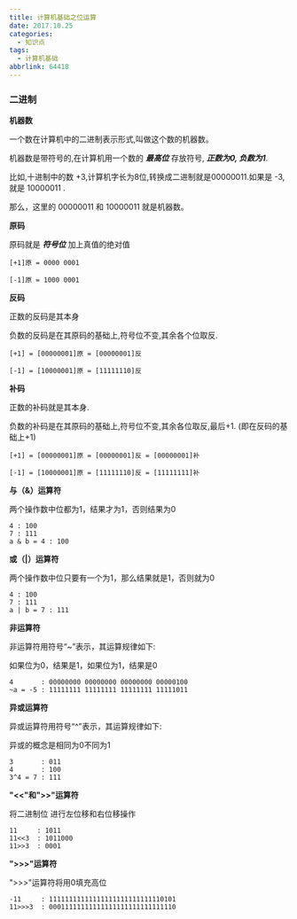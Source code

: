 ```yaml
---
title: 计算机基础之位运算
date: 2017.10.25
categories:
  - 知识点
tags:
  - 计算机基础
abbrlink: 64418
---
```


### 二进制

**机器数**

一个数在计算机中的二进制表示形式,叫做这个数的机器数。

机器数是带符号的,在计算机用一个数的 ***最高位*** 存放符号, ***正数为0, 负数为1***.

比如,十进制中的数 +3,计算机字长为8位,转换成二进制就是00000011.如果是 -3,就是 10000011 .

那么，这里的 00000011 和 10000011 就是机器数。

**原码**

原码就是 ***符号位*** 加上真值的绝对值

```
[+1]原 = 0000 0001

[-1]原 = 1000 0001
```

**反码**

正数的反码是其本身

负数的反码是在其原码的基础上,符号位不变,其余各个位取反.

```
[+1] = [00000001]原 = [00000001]反

[-1] = [10000001]原 = [11111110]反
```

**补码**

正数的补码就是其本身.

负数的补码是在其原码的基础上,符号位不变,其余各位取反,最后+1. (即在反码的基础上+1)

```
[+1] = [00000001]原 = [00000001]反 = [00000001]补

[-1] = [10000001]原 = [11111110]反 = [11111111]补
```


**与（&）运算符**

两个操作数中位都为1，结果才为1，否则结果为0

```
4 : 100
7 : 111
a & b = 4 : 100
```

**或（|）运算符**

两个操作数中位只要有一个为1，那么结果就是1，否则就为0

```
4 : 100
7 : 111
a | b = 7 : 111
```

**非运算符**

非运算符用符号“~”表示，其运算规律如下:

如果位为0，结果是1，如果位为1，结果是0

```
4       : 00000000 00000000 00000000 00000100
~a = -5 : 11111111 11111111 11111111 11111011
```

**异或运算符**

异或运算符用符号“^”表示，其运算规律如下:

异或的概念是相同为0不同为1

```
3       : 011
4       : 100
3^4 = 7 : 111

```

**"<<"和">>"运算符**

将二进制位 进行左位移和右位移操作

```
11     : 1011
11<<3  : 1011000
11>>3  : 0001
```

**">>>"运算符**

">>>"运算符将用0填充高位

```
-11     : 11111111111111111111111111110101
11>>>3  : 00011111111111111111111111111110
```
